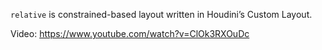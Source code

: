 `relative` is constrained-based layout written in Houdini’s Custom Layout.

Video: https://www.youtube.com/watch?v=ClOk3RXOuDc
